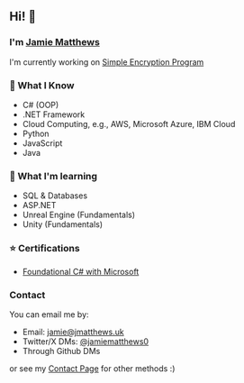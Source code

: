 ##  Hi! 👋
### I'm [Jamie Matthews](https://jmatthews.uk)
I'm currently working on [Simple Encryption Program](https://github.com/jamiem0/sep)

### 📖 What I Know
* C# (OOP)
* .NET Framework
* Cloud Computing, e.g., AWS, Microsoft Azure, IBM Cloud
* Python
* JavaScript
* Java

### 🌱 What I'm learning
* SQL & Databases
* ASP.NET
* Unreal Engine (Fundamentals)
* Unity (Fundamentals)

### ⭐ Certifications
* [Foundational C# with Microsoft](https://www.freecodecamp.org/certification/jamiem0/foundational-c-sharp-with-microsoft)

### Contact
You can email me by: 
* Email: [jamie@jmatthews.uk](mailto:jamie@jmatthews.uk)
* Twitter/X DMs: [@jamiematthews0](https://twitter.com/jamiematthews0)
* Through Github DMs

or see my [Contact Page](https://jmatthews.uk/contact) for other methods :)
